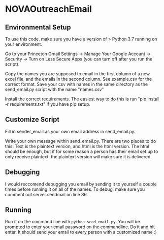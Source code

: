 # NOVAOutreachEmail
## Environmental Setup
To use this code, make sure you have a version of > Python 3.7 running on your environment.

Go to your Princeton Gmail Settings -> Manage Your Google Account -> Security -> Turn on Less Secure Apps (you can turn off after you run the script).

Copy the names you are supposed to email in the first column of a new excel file, and the emails in the second column. See example.csv for the correct format. Save your csv with names in the same directory as the send_email.py script with the name "names.csv"

Install the correct requirements. The easiest way to do this is run "pip install -r requirements.txt" if you have pip setup.

## Customize Script
Fill in sender_email as your own email address in send_email.py.

Write your own message within send_email.py. There are two places to do this. Text is the plaintext version, and html is the html version. The html should be enough, but if for some reason a person has their email set up to only receive plaintext, the plaintext version will make sure it is delivered.

## Debugging
I would reccomend debugging you email by sending it to yourself a couple times before running it on all of the names. To debug, make sure you comment out server.sendmail on line 86.

## Running
Run it on the command line with ```python send_email.py```. You will be prompted to enter your email password on the commandline. Do it and hit enter. It should send your email to every person with a customized name :)
